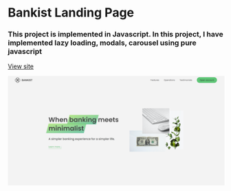# Bankist Landing Page

### This project is implemented in Javascript. In this project, I have implemented lazy loading, modals, carousel using pure javascript

[View site](https://relaxed-figolla-ac2ccb.netlify.app/)

![bankist-landing-page](https://github.com/anjorrao/bankist-landing-page/blob/main/screenshot.PNG?raw=true)
